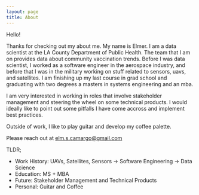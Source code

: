 ```yaml
---
layout: page
title: About
---
```

Hello!

Thanks for checking out my about me. My name is Elmer. I am a data scientist at the LA County Department of Public Health. The team that I am on provides data about community vaccination trends. Before I was data scientist, I worked as a software engineer in the aerospace industry, and before that I was in the military working on stuff related to sensors, uavs, and satellites. I am finishing up my last course in grad school and graduating with two degrees a masters in systems engineering and an mba. 

I am very interested in working in roles that involve stakeholder management and steering the wheel on some technical products. I would ideally like to point out some pitfalls I have come accross and implement best practices.

Outside of work, I like to play guitar and develop my coffee palette.

Please reach out at elm.s.camargo@gmail.com

TLDR;
- Work History: UAVs, Satellites, Sensors -> Software Engineering -> Data Science
- Education: MS + MBA
- Future: Stakeholder Management and Technical Products
- Personal: Guitar and Coffee

